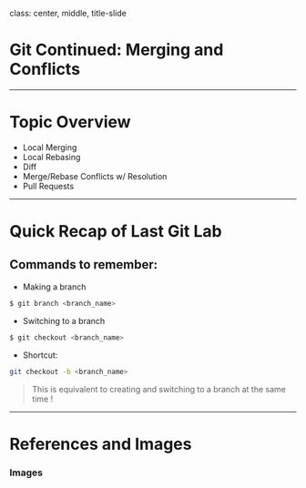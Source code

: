 class: center, middle, title-slide

# Git Continued: Merging and Conflicts

---

# Topic Overview

- Local Merging
- Local Rebasing
- Diff
- Merge/Rebase Conflicts w/ Resolution
- Pull Requests

---

# Quick Recap of Last Git Lab

## Commands to remember:
- Making a branch

```bash
$ git branch <branch_name>
```

- Switching to a branch

```bash
$ git checkout <branch_name>
```

- Shortcut:

```bash
git checkout -b <branch_name>
```

> This is equivalent to creating and switching to a branch at the same time !

---

# References and Images

### Images

```md

```

